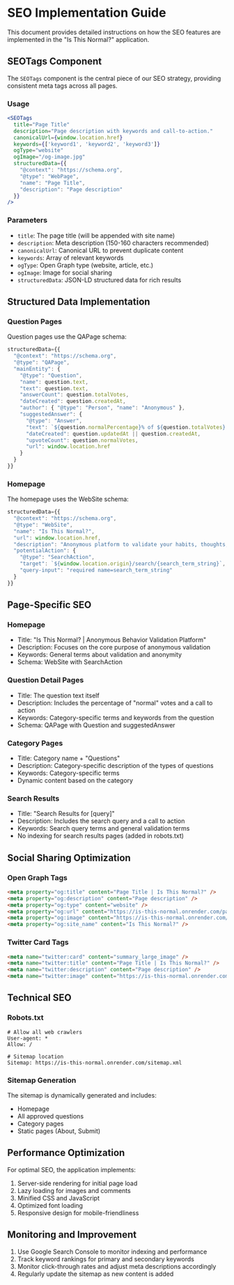 # SEO Implementation Guide

This document provides detailed instructions on how the SEO features are implemented in the "Is This Normal?" application.

## SEOTags Component

The `SEOTags` component is the central piece of our SEO strategy, providing consistent meta tags across all pages.

### Usage

```jsx
<SEOTags 
  title="Page Title"
  description="Page description with keywords and call-to-action."
  canonicalUrl={window.location.href}
  keywords={['keyword1', 'keyword2', 'keyword3']}
  ogType="website"
  ogImage="/og-image.jpg"
  structuredData={{
    "@context": "https://schema.org",
    "@type": "WebPage",
    "name": "Page Title",
    "description": "Page description"
  }}
/>
```

### Parameters

- `title`: The page title (will be appended with site name)
- `description`: Meta description (150-160 characters recommended)
- `canonicalUrl`: Canonical URL to prevent duplicate content
- `keywords`: Array of relevant keywords
- `ogType`: Open Graph type (website, article, etc.)
- `ogImage`: Image for social sharing
- `structuredData`: JSON-LD structured data for rich results

## Structured Data Implementation

### Question Pages

Question pages use the QAPage schema:

```jsx
structuredData={{
  "@context": "https://schema.org",
  "@type": "QAPage",
  "mainEntity": {
    "@type": "Question",
    "name": question.text,
    "text": question.text,
    "answerCount": question.totalVotes,
    "dateCreated": question.createdAt,
    "author": { "@type": "Person", "name": "Anonymous" },
    "suggestedAnswer": {
      "@type": "Answer",
      "text": `${question.normalPercentage}% of ${question.totalVotes} people think this is normal.`,
      "dateCreated": question.updatedAt || question.createdAt,
      "upvoteCount": question.normalVotes,
      "url": window.location.href
    }
  }
}}
```

### Homepage

The homepage uses the WebSite schema:

```jsx
structuredData={{
  "@context": "https://schema.org",
  "@type": "WebSite",
  "name": "Is This Normal?",
  "url": window.location.href,
  "description": "Anonymous platform to validate your habits, thoughts, and behaviors",
  "potentialAction": {
    "@type": "SearchAction",
    "target": `${window.location.origin}/search/{search_term_string}`,
    "query-input": "required name=search_term_string"
  }
}}
```

## Page-Specific SEO

### Homepage

- Title: "Is This Normal? | Anonymous Behavior Validation Platform"
- Description: Focuses on the core purpose of anonymous validation
- Keywords: General terms about validation and anonymity
- Schema: WebSite with SearchAction

### Question Detail Pages

- Title: The question text itself
- Description: Includes the percentage of "normal" votes and a call to action
- Keywords: Category-specific terms and keywords from the question
- Schema: QAPage with Question and suggestedAnswer

### Category Pages

- Title: Category name + "Questions"
- Description: Category-specific description of the types of questions
- Keywords: Category-specific terms
- Dynamic content based on the category

### Search Results

- Title: "Search Results for [query]"
- Description: Includes the search query and a call to action
- Keywords: Search query terms and general validation terms
- No indexing for search results pages (added in robots.txt)

## Social Sharing Optimization

### Open Graph Tags

```html
<meta property="og:title" content="Page Title | Is This Normal?" />
<meta property="og:description" content="Page description" />
<meta property="og:type" content="website" />
<meta property="og:url" content="https://is-this-normal.onrender.com/page" />
<meta property="og:image" content="https://is-this-normal.onrender.com/og-image.jpg" />
<meta property="og:site_name" content="Is This Normal?" />
```

### Twitter Card Tags

```html
<meta name="twitter:card" content="summary_large_image" />
<meta name="twitter:title" content="Page Title | Is This Normal?" />
<meta name="twitter:description" content="Page description" />
<meta name="twitter:image" content="https://is-this-normal.onrender.com/og-image.jpg" />
```

## Technical SEO

### Robots.txt

```
# Allow all web crawlers
User-agent: *
Allow: /

# Sitemap location
Sitemap: https://is-this-normal.onrender.com/sitemap.xml
```

### Sitemap Generation

The sitemap is dynamically generated and includes:
- Homepage
- All approved questions
- Category pages
- Static pages (About, Submit)

## Performance Optimization

For optimal SEO, the application implements:

1. Server-side rendering for initial page load
2. Lazy loading for images and comments
3. Minified CSS and JavaScript
4. Optimized font loading
5. Responsive design for mobile-friendliness

## Monitoring and Improvement

1. Use Google Search Console to monitor indexing and performance
2. Track keyword rankings for primary and secondary keywords
3. Monitor click-through rates and adjust meta descriptions accordingly
4. Regularly update the sitemap as new content is added